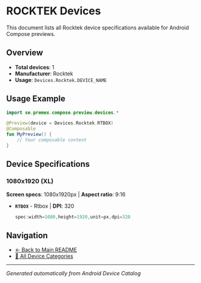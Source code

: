 # ROCKTEK Devices

This document lists all Rocktek device specifications available for Android Compose previews.

## Overview

- **Total devices**: 1
- **Manufacturer**: Rocktek
- **Usage**: `Devices.Rocktek.DEVICE_NAME`

## Usage Example

```kotlin
import se.premex.compose.preview.devices.*

@Preview(device = Devices.Rocktek.RTBOX)
@Composable
fun MyPreview() {
    // Your composable content
}
```

## Device Specifications

### 1080x1920 (XL)

**Screen specs**: 1080x1920px | **Aspect ratio**: 9:16

- **`RTBOX`** - Rtbox | **DPI**: 320
  ```kotlin
  spec:width=1080,height=1920,unit=px,dpi=320
  ```

## Navigation

- [← Back to Main README](../../README.md)
- [📱 All Device Categories](../README.md)

---
*Generated automatically from Android Device Catalog*
